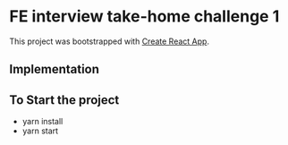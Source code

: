 # FE interview take-home challenge 1

This project was bootstrapped with [Create React App](https://github.com/facebook/create-react-app).

## Implementation

## To Start the project
- yarn install
- yarn start 

